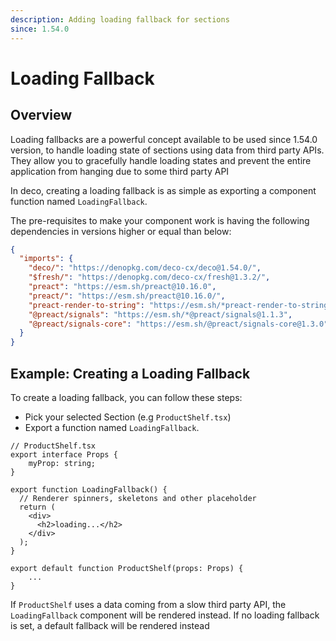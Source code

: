 ```yaml
---
description: Adding loading fallback for sections
since: 1.54.0
---
```


# Loading Fallback

## Overview

Loading fallbacks are a powerful concept available to be used since 1.54.0
version, to handle loading state of sections using data from third party APIs. 
They allow you to gracefully handle loading states and prevent the entire application from
hanging due to some third party API

In deco, creating a loading fallback is as simple as exporting a component
function named `LoadingFallback`.

The pre-requisites to make your component work is having
the following dependencies in versions higher or equal than below:

```json
{
  "imports": {
    "deco/": "https://denopkg.com/deco-cx/deco@1.54.0/",
    "$fresh/": "https://denopkg.com/deco-cx/fresh@1.3.2/",
    "preact": "https://esm.sh/preact@10.16.0",
    "preact/": "https://esm.sh/preact@10.16.0/",
    "preact-render-to-string": "https://esm.sh/*preact-render-to-string@6.2.0",
    "@preact/signals": "https://esm.sh/*@preact/signals@1.1.3",
    "@preact/signals-core": "https://esm.sh/@preact/signals-core@1.3.0"
  }
}
```

## Example: Creating a Loading Fallback

To create a loading fallback, you can follow these steps:

- Pick your selected Section (e.g `ProductShelf.tsx`)
- Export a function named `LoadingFallback`.

```tsx
// ProductShelf.tsx
export interface Props {
    myProp: string;
}

export function LoadingFallback() {
  // Renderer spinners, skeletons and other placeholder
  return (
    <div>
      <h2>loading...</h2>
    </div>
  );
}

export default function ProductShelf(props: Props) {
    ...
}
```

If `ProductShelf` uses a data coming from a slow third party API, the `LoadingFallback` component will be rendered instead.
If no loading fallback is set, a default fallback will be rendered instead
